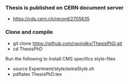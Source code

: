 ### Thesis is published on CERN document server
* https://cds.cern.ch/record/2705635

### Clone and compile
* git clone https://github.com/ravindkv/ThesisPhD.git
* cd ThesisPhD

Run the following to Install CMS specifics style-files
* source Experiment/style/extraStyle.sh
* pdflatex ThesisPhD.tex 
